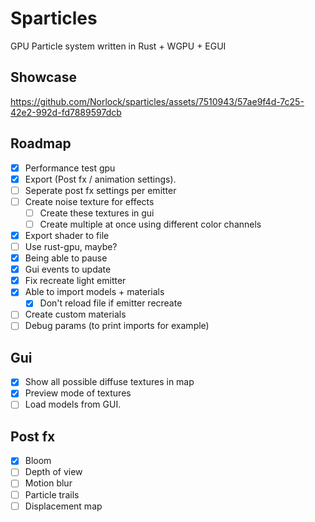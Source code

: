 # Sparticles
GPU Particle system written in Rust + WGPU + EGUI

## Showcase


https://github.com/Norlock/sparticles/assets/7510943/57ae9f4d-7c25-42e2-992d-fd7889597dcb



## Roadmap
- [x] Performance test gpu
- [x] Export (Post fx / animation settings).
- [ ] Seperate post fx settings per emitter
- [ ] Create noise texture for effects
  - [ ] Create these textures in gui
  - [ ] Create multiple at once using different color channels
- [x] Export shader to file
- [ ] Use rust-gpu, maybe?
- [x] Being able to pause
- [x] Gui events to update
- [x] Fix recreate light emitter
- [x] Able to import models + materials
  - [x] Don't reload file if emitter recreate
- [ ] Create custom materials
- [ ] Debug params (to print imports for example)

## Gui
- [x] Show all possible diffuse textures in map
- [x] Preview mode of textures
- [ ] Load models from GUI.

## Post fx
- [x] Bloom
- [ ] Depth of view
- [ ] Motion blur
- [ ] Particle trails
- [ ] Displacement map
